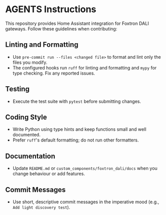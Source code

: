 # AGENTS Instructions

This repository provides Home Assistant integration for Foxtron DALI gateways. Follow these guidelines when contributing:

## Linting and Formatting
- Use `pre-commit run --files <changed file>` to format and lint only the files you modify.
- The configured hooks run `ruff` for linting and formatting and `mypy` for type checking. Fix any reported issues.

## Testing
- Execute the test suite with `pytest` before submitting changes.

## Coding Style
- Write Python using type hints and keep functions small and well documented.
- Prefer `ruff`'s default formatting; do not run other formatters.

## Documentation
- Update `README.md` or `custom_components/foxtron_dali/docs` when you change behaviour or add features.

## Commit Messages
- Use short, descriptive commit messages in the imperative mood (e.g., `Add light discovery test`).

